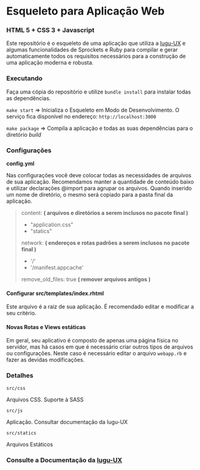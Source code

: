 # Esqueleto para Aplicação Web

### HTML 5 + CSS 3 + Javascript

Este repositório é o esqueleto de uma aplicação que utiliza a [Iugu-UX](http://github.com/iugu/iugu-ux) e algumas funcionalidades de Sprockets e Ruby para compilar e gerar automaticamente todos os requisitos necessários para a construção de uma aplicação moderna e robusta.

### Executando

Faça uma cópia do repositório e utilize ```bundle install``` para instalar todas as dependências.

```make start``` => Inicializa o Esqueleto em Modo de Desenvolvimento. O serviço fica disponível no endereço: ```http://localhost:3000```

```make package``` => Compila a aplicação e todas as suas dependências para o diretório *build*

### Configurações

**config.yml**

Nas configurações você deve colocar todas as necessidades de arquivos de sua aplicação. Recomendamos manter a quantidade de conteúdo baixo e utilizar declarações @import para agrupar os arquivos. Quando inserido um nome de diretório, o mesmo será copiado para a pasta final da aplicação.

> content: **( arquivos e diretórios a serem inclusos no pacote final )**  
> - "application.css"  
> - "statics"  
>  
> network: **( endereços e rotas padrões a serem inclusos no pacote final )**  
> - '/'  
> - '/manifest.appcache'  
>  
> remove_old_files: true **( remover arquivos antigos )**

#### Configurar src/templates/index.rhtml

Este arquivo é a raiz de sua aplicação. É recomendado editar e modificar a seu critério.

#### Novas Rotas e Views estáticas

Em geral, seu aplicativo é composto de apenas uma página física no servidor, mas há casos em que é necessário criar outros tipos de arquivos ou configurações. Neste caso é necessário editar o arquivo ```webapp.rb``` e fazer as devidas modificações.

### Detalhes

```src/css```

Arquivos CSS. Suporte à SASS

```src/js```

Aplicação. Consultar documentação da Iugu-UX

```src/statics```

Arquivos Estáticos

### Consulte a Documentação da [Iugu-UX](http://github.com/iugu/iugu-ux)
